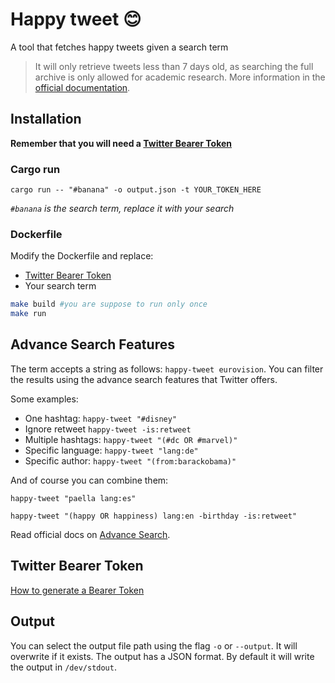 # Happy tweet 😊

A tool that fetches happy tweets given a search term

> It will only retrieve tweets less than 7 days old, as searching the full archive is only allowed for academic research. More information in the [official documentation](https://developer.twitter.com/en/docs/twitter-api/tweets/search/introduction).

## Installation

**Remember that you will need a [Twitter Bearer Token](#twitter-bearer-token)**

### Cargo run

`cargo run -- "#banana" -o output.json -t YOUR_TOKEN_HERE`

_`#banana` is the search term, replace it with your search_

### Dockerfile

Modify the Dockerfile and replace:

- [Twitter Bearer Token](#twitter-bearer-token)
- Your search term

```bash
make build #you are suppose to run only once
make run
```

## Advance Search Features

The term accepts a string as follows: `happy-tweet eurovision`. You can filter the results using the advance search features that Twitter offers.

Some examples:

- One hashtag: `happy-tweet "#disney"`
- Ignore retweet `happy-tweet -is:retweet`
- Multiple hashtags: `happy-tweet "(#dc OR #marvel)"`
- Specific language: `happy-tweet "lang:de"`
- Specific author: `happy-tweet "(from:barackobama)"`

And of course you can combine them:

`happy-tweet "paella lang:es"`

`happy-tweet "(happy OR happiness) lang:en -birthday -is:retweet"`

Read official docs on [Advance Search](https://developer.twitter.com/en/docs/twitter-api/tweets/search/integrate/build-a-query).

## Twitter Bearer Token

[How to generate a Bearer Token](https://developer.twitter.com/en/docs/authentication/oauth-2-0/bearer-tokens#:~:text=Login%20to%20your%20Twitter%20account,Bearer%20Token%20on%20this%20page.)

## Output

You can select the output file path using the flag `-o` or `--output`. It will overwrite if it exists. The output has a JSON format. By default it will write the output in `/dev/stdout`.
